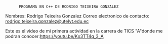           PROGRAMA EN C++ DE RODRIGO TEIXEIRA GONZALEZ

Nombres: Rodrigo Teixeira Gonzalez
Correo electronico de contacto: rodrigo.teixeira.gonzalez@utelvt.edu.ec

Este es el video de mi primera actividad en la carrera de TICS "A"donde me podran conocer:https://youtu.be/Kx3TT4q_3_A


